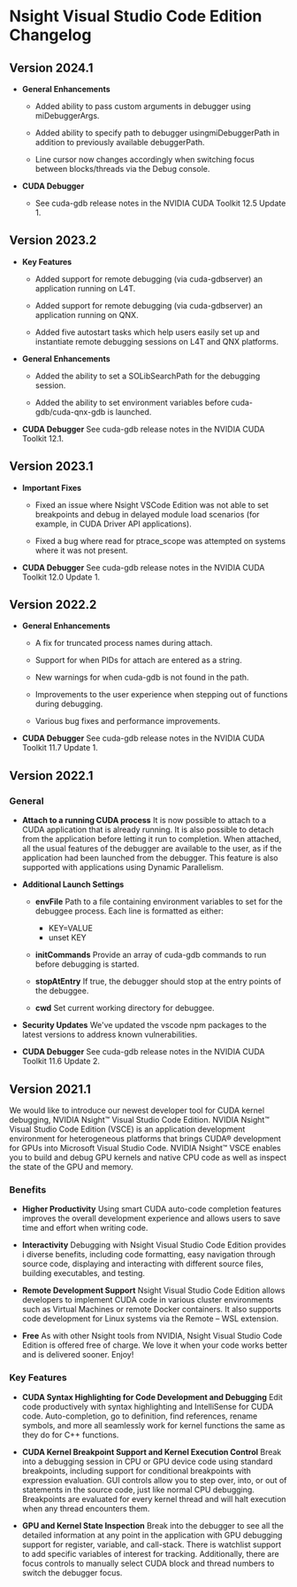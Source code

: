 # Nsight Visual Studio Code Edition Changelog

## Version 2024.1

* **General Enhancements**
    * Added ability to pass custom arguments in debugger using miDebuggerArgs.

    * Added ability to specify path to debugger usingmiDebuggerPath in addition to previously available debuggerPath.

    * Line cursor now changes accordingly when switching focus between blocks/threads via the Debug console.

* **CUDA Debugger**
    * See cuda-gdb release notes in the NVIDIA CUDA Toolkit 12.5 Update 1.

## Version 2023.2

* **Key Features**

    * Added support for remote debugging (via cuda-gdbserver) an application running on L4T.

    * Added support for remote debugging (via cuda-gdbserver) an application running on QNX.

    * Added five autostart tasks which help users easily set up and instantiate remote debugging sessions on L4T and QNX platforms.


* **General Enhancements**

    * Added the ability to set a SOLibSearchPath for the debugging session.

    * Added the ability to set environment variables before cuda-gdb/cuda-qnx-gdb is launched. 

* **CUDA Debugger** See cuda-gdb release notes in the NVIDIA CUDA Toolkit 12.1.

## Version 2023.1

* **Important Fixes**

    * Fixed an issue where Nsight VSCode Edition was not able to set breakpoints
      and debug in delayed module load scenarios (for example, in CUDA Driver
      API applications).

    * Fixed a bug where read for ptrace_scope was attempted on systems where
      it was not present.

* **CUDA Debugger** See cuda-gdb release notes in the NVIDIA CUDA Toolkit 12.0 Update 1.

## Version 2022.2

* **General Enhancements**

    * A fix for truncated process names during attach.

    * Support for when PIDs for attach are entered as a string.

    * New warnings for when cuda-gdb is not found in the path.

    * Improvements to the user experience when stepping out of functions during debugging.

    * Various bug fixes and performance improvements.

* **CUDA Debugger** See cuda-gdb release notes in the NVIDIA CUDA Toolkit 11.7 Update 1.

## Version 2022.1

### General

* **Attach to a running CUDA process** It is now possible to attach to a CUDA
  application that is already running. It is also possible to detach from the
  application before letting it run to completion. When attached, all the usual
  features of the debugger are available to the user, as if the application had
  been launched from the debugger. This feature is also supported with
  applications using Dynamic Parallelism.

* **Additional Launch Settings**

    * **envFile** Path to a file containing environment variables to set for the
      debuggee process. Each line is formatted as either:

        * KEY=VALUE
        * unset KEY

    * **initCommands** Provide an array of cuda-gdb commands to run before
      debugging is started.

    * **stopAtEntry** If true, the debugger should stop at the entry points of the debuggee.

    * **cwd** Set current working directory for debuggee.

* **Security Updates** We've updated the vscode npm packages to the latest
  versions to address known vulnerabilities.

* **CUDA Debugger** See cuda-gdb release notes in the NVIDIA CUDA Toolkit 11.6 Update 2.

## Version 2021.1

We would like to introduce our newest developer tool for CUDA kernel debugging,
NVIDIA Nsight™ Visual Studio Code Edition. NVIDIA Nsight™ Visual Studio Code
Edition (VSCE) is an application development environment for heterogeneous
platforms that brings CUDA® development for GPUs into Microsoft Visual Studio
Code. NVIDIA Nsight™ VSCE enables you to build and debug GPU kernels and native
CPU code as well as inspect the state of the GPU and memory.

### Benefits

* **Higher Productivity** Using smart CUDA auto-code completion features
  improves the overall development experience and allows users to save time and
  effort when writing code.

* **Interactivity** Debugging with Nsight Visual Studio Code Edition provides
i diverse benefits, including code formatting, easy navigation through source
  code, displaying and interacting with different source files, building
  executables, and testing.

* **Remote Development Support** Nsight Visual Studio Code Edition allows
  developers to implement CUDA code in various cluster environments such as
  Virtual Machines or remote Docker containers. It also supports code
  development for Linux systems via the Remote – WSL extension.

* **Free** As with other Nsight tools from NVIDIA, Nsight Visual Studio Code
  Edition is offered free of charge. We love it when your code works better and
  is delivered sooner. Enjoy!

### Key Features

* **CUDA Syntax Highlighting for Code Development and Debugging** Edit code
  productively with syntax highlighting and IntelliSense for CUDA code.
  Auto-completion, go to definition, find references, rename symbols, and more
  all seamlessly work for kernel functions the same as they do for C++
  functions.

* **CUDA Kernel Breakpoint Support and Kernel Execution Control** Break into a
  debugging session in CPU or GPU device code using standard breakpoints,
  including support for conditional breakpoints with expression evaluation. GUI
  controls allow you to step over, into, or out of statements in the source
  code, just like normal CPU debugging. Breakpoints are evaluated for every
  kernel thread and will halt execution when any thread encounters them.

* **GPU and Kernel State Inspection** Break into the debugger to see all the
  detailed information at any point in the application with GPU debugging
  support for register, variable, and call-stack. There is watchlist support to
  add specific variables of interest for tracking. Additionally, there are focus
  controls to manually select CUDA block and thread numbers to switch the
  debugger focus.

